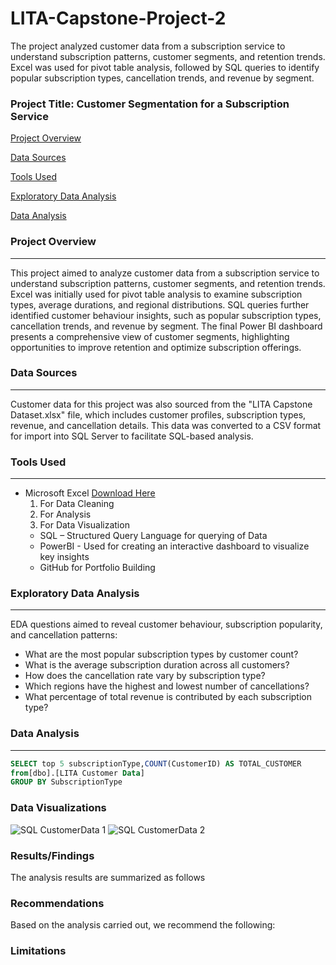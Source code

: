 # LITA-Capstone-Project-2
The project analyzed customer data from a subscription service to understand subscription patterns, customer segments, and retention trends. Excel was used for pivot table analysis, followed by SQL queries to identify popular subscription types, cancellation trends, and revenue by segment.

### Project Title: Customer Segmentation for a Subscription Service

[Project Overview](#project-overview)

[Data Sources](#data-sources)

[Tools Used](#tools-used)

[Exploratory Data Analysis](#exploratory-data-analysis)

[Data Analysis](#data-analysis)

### Project Overview
---
This project aimed to analyze customer data from a subscription service to understand subscription patterns, customer segments, and retention trends. Excel was initially used for pivot table analysis to examine subscription types, average durations, and regional distributions. SQL queries further identified customer behaviour insights, such as popular subscription types, cancellation trends, and revenue by segment. The final Power BI dashboard presents a comprehensive view of customer segments, highlighting opportunities to improve retention and optimize subscription offerings.

### Data Sources
---
Customer data for this project was also sourced from the "LITA Capstone Dataset.xlsx" file, which includes customer profiles, subscription types, revenue, and cancellation details. This data was converted to a CSV format for import into SQL Server to facilitate SQL-based analysis.

### Tools Used
---
- Microsoft Excel [Download Here](https://www.microsoft.com)
  1. For Data Cleaning
  2. For Analysis
  3. For Data Visualization
  - SQL – Structured Query Language for querying of Data
  - PowerBI - Used for creating an interactive dashboard to visualize key insights
  - GitHub for Portfolio Building

### Exploratory Data Analysis
---
EDA questions aimed to reveal customer behaviour, subscription popularity, and cancellation patterns:
- What are the most popular subscription types by customer count?
- What is the average subscription duration across all customers?
- How does the cancellation rate vary by subscription type?
- Which regions have the highest and lowest number of cancellations?
- What percentage of total revenue is contributed by each subscription type?

### Data Analysis
---
```SQL
SELECT top 5 subscriptionType,COUNT(CustomerID) AS TOTAL_CUSTOMER
from[dbo].[LITA Customer Data]
GROUP BY SubscriptionType
```

### Data Visualizations
![SQL CustomerData 1](https://github.com/user-attachments/assets/ccb48c42-60e3-47cc-a6d9-0fc746b48d20)
![SQL CustomerData 2](https://github.com/user-attachments/assets/33660d25-19ea-48b6-ba90-d3bd8c51aa5c)


### Results/Findings
The analysis results are summarized as follows

### Recommendations
Based on the analysis carried out, we recommend the following:

### Limitations


